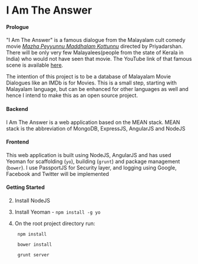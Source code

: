 I Am The Answer
============

#### Prologue ####

"I Am The Answer" is a famous dialogue from the Malayalam cult comedy movie *[Mazha Peyyunnu Maddhalam Kottunnu](http://en.wikipedia.org/wiki/Mazha_Peyyunnu_Maddalam_Kottunnu)* directed by Priyadarshan. There will be only very few Malayalees(people from the state of Kerala in India) who would not have seen that movie. The YouTube link of that famous scene is available [here](http://www.youtube.com/watch?v=B2tRL7r3uSE).

The intention of this project is to be a database of Malayalam Movie Dialogues like an IMDb is for Movies. This is a small step, starting with Malayalam language, but can be enhanced for other languages as well and hence I intend to make this as an open source project. 

#### Backend ####

I Am The Answer is a web application based on the MEAN stack. MEAN stack is the abbreviation of MongoDB, ExpressJS, AngularJS and NodeJS 

#### Frontend ####

This web application is built using NodeJS, AngularJS and has used Yeoman for scaffolding (`yo`), building (`grunt`) and package management (`bower`). I use PassportJS for Security layer, and logging using Google, Facebook and Twitter will be implemented  

#### Getting Started ####


2. Install NodeJS
3. Install Yeoman - `npm install -g yo` 
4. On the root project directory run:
 	
    	npm install
    
    	bower install
    
    	grunt server





